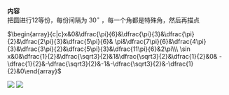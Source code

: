 **内容**  
把圆进行12等份，每份间隔为 $30^\circ$ ，每一个角都是特殊角，然后再描点  
  
$\begin{array}{c|c}x&0&\dfrac{\pi}{6}&\dfrac{\pi}{3}&\dfrac{\pi}{2}&\dfrac{2\pi}{3}&\dfrac{5\pi}{6}&  
\pi&\dfrac{7\pi}{6}&\dfrac{4\pi}{3}&\dfrac{3\pi}{2}&\dfrac{5\pi}{3}&\dfrac{11\pi}{6}&2\pi\\\  
\sin x&0&\dfrac{1}{2}&\dfrac{\sqrt3}{2}&1&\dfrac{\sqrt3}{2}&\dfrac{1}{2}&0&  
-\dfrac{1}{2}&-\dfrac{\sqrt3}{2}&-1&-\dfrac{\sqrt3}{2}&-\dfrac{1}{2}&0\end{array}$  
  
<img src="E:\Math\work_space\math\098 resources\正弦函数图形绘制.png">  
  
<img src="E:\Math\work_space\math\098 resources\正弦函数图像.png">  
